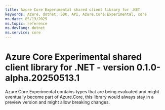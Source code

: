 ```yaml
---
title: Azure Core Experimental shared client library for .NET
keywords: Azure, dotnet, SDK, API, Azure.Core.Experimental, core
ms.date: 05/13/2025
ms.topic: reference
ms.devlang: dotnet
ms.service: core
---
```

# Azure Core Experimental shared client library for .NET - version 0.1.0-alpha.20250513.1 


Azure.Core.Experimental contains types that are being evaluated and might eventually become part of Azure.Core, this library would always stay in a preview version and might allow breaking changes.

